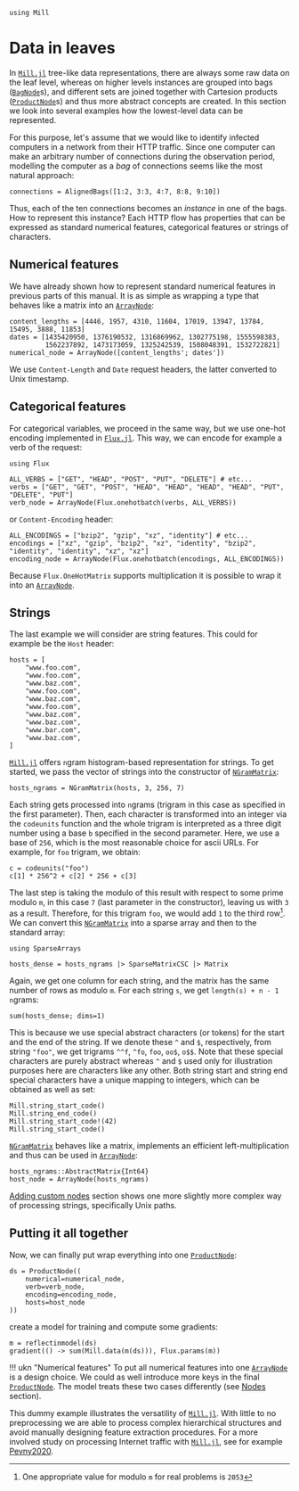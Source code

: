 ```@setup leafs
using Mill
```

# Data in leaves

In [`Mill.jl`](https://github.com/CTUAvastLab/Mill.jl) tree-like data representations, there are always some raw data on the leaf level, whereas on higher levels instances are grouped into bags ([`BagNode`](@ref)s), and different sets are joined together with Cartesion products ([`ProductNode`](@ref)s) and thus more abstract concepts are created. In this section we look into several examples how the lowest-level data can be represented.

For this purpose, let's assume that we would like to identify infected computers in a network from their HTTP traffic. Since one computer can make an arbitrary number of connections during the observation period, modelling the computer as a *bag* of connections seems like the most natural approach:

```@repl leafs
connections = AlignedBags([1:2, 3:3, 4:7, 8:8, 9:10])
```

Thus, each of the ten connections becomes an *instance* in one of the bags. How to represent this instance? Each HTTP flow has properties that can be expressed as standard numerical features, categorical features or strings of characters.

## Numerical features

We have already shown how to represent standard numerical features in previous parts of this manual. It is as simple as wrapping a type that behaves like a matrix into an [`ArrayNode`](@ref):

```@repl leafs
content_lengths = [4446, 1957, 4310, 11604, 17019, 13947, 13784, 15495, 3888, 11853]
dates = [1435420950, 1376190532, 1316869962, 1302775198, 1555598383,
         1562237892, 1473173059, 1325242539, 1508048391, 1532722821]
numerical_node = ArrayNode([content_lengths'; dates'])
```

We use `Content-Length`  and `Date` request headers, the latter converted to Unix timestamp.

## Categorical features

For categorical variables, we proceed in the same way, but we use one-hot encoding implemented in [`Flux.jl`](https://fluxml.ai). This way, we can encode for example a verb of the request:

```@repl leafs
using Flux

ALL_VERBS = ["GET", "HEAD", "POST", "PUT", "DELETE"] # etc...
verbs = ["GET", "GET", "POST", "HEAD", "HEAD", "HEAD", "HEAD", "PUT", "DELETE", "PUT"]
verb_node = ArrayNode(Flux.onehotbatch(verbs, ALL_VERBS))
```

or `Content-Encoding` header:

```@repl leafs
ALL_ENCODINGS = ["bzip2", "gzip", "xz", "identity"] # etc...
encodings = ["xz", "gzip", "bzip2", "xz", "identity", "bzip2", "identity", "identity", "xz", "xz"]
encoding_node = ArrayNode(Flux.onehotbatch(encodings, ALL_ENCODINGS))
```

Because `Flux.OneHotMatrix` supports multiplication it is possible to wrap it into an [`ArrayNode`](@ref).

## Strings

The last example we will consider are string features. This could for example be the `Host` header:

```@repl leafs
hosts = [
    "www.foo.com",
    "www.foo.com",
    "www.baz.com",
    "www.foo.com",
    "www.baz.com",
    "www.foo.com",
    "www.baz.com",
    "www.baz.com",
    "www.bar.com",
    "www.baz.com",
]
```

[`Mill.jl`](https://github.com/CTUAvastLab/Mill.jl) offers `n`gram histogram-based representation for strings. To get started, we pass the vector of strings into the constructor of [`NGramMatrix`](@ref):

```@repl leafs
hosts_ngrams = NGramMatrix(hosts, 3, 256, 7)
```

Each string gets processed into `n`grams (trigram in this case as specified in the first parameter). Then, each character is transformed into an integer via the `codeunits` function and the whole trigram is interpreted as a three digit number using a base `b` specified in the second parameter. Here, we use a base of `256`, which is the most reasonable choice for ascii URLs. For example, for `foo` trigram, we obtain:

```@repl leafs
c = codeunits("foo")
c[1] * 256^2 + c[2] * 256 + c[3]
```

The last step is taking the modulo of this result with respect to some prime modulo `m`, in this case `7` (last parameter in the constructor), leaving us with `3` as a result. Therefore, for this trigram `foo`, we would add `1` to the third row[^1]. We can convert this [`NGramMatrix`](@ref) into a sparse array and then to the standard array:

[^1]: One appropriate value for modulo `m` for real problems is `2053`

```@example leafs
using SparseArrays
```

```@repl leafs
hosts_dense = hosts_ngrams |> SparseMatrixCSC |> Matrix
```

Again, we get one column for each string, and the matrix has the same number of rows as modulo `m`. For each string `s`, we get `length(s) + n - 1` `n`grams:

```@repl leafs
sum(hosts_dense; dims=1)
```

This is because we use special abstract characters (or tokens) for the start and the end of the string. If we denote these `^` and `$`, respectively, from string `"foo"`, we get trigrams `^^f`, `^fo`, `foo`, `oo$`, `o$$`. Note that these special characters are purely abstract whereas `^` and `$` used only for illustration purposes here are characters like any other. Both string start and string end special characters have a unique mapping to integers, which can be obtained as well as set:

```@repl leafs
Mill.string_start_code()
Mill.string_end_code()
Mill.string_start_code!(42)
Mill.string_start_code()
```

[`NGramMatrix`](@ref) behaves like a matrix, implements an efficient left-multiplication and thus can be used in [`ArrayNode`](@ref):

```@repl leafs
hosts_ngrams::AbstractMatrix{Int64}
host_node = ArrayNode(hosts_ngrams)
```

[Adding custom nodes](@ref) section shows one more slightly more complex way of processing strings, specifically Unix paths.

## Putting it all together

Now, we can finally put wrap everything into one [`ProductNode`](@ref):

```@repl leafs
ds = ProductNode((
    numerical=numerical_node,
    verb=verb_node,
    encoding=encoding_node,
    hosts=host_node
))
```

create a model for training and compute some gradients:
```@repl leafs
m = reflectinmodel(ds)
gradient(() -> sum(Mill.data(m(ds))), Flux.params(m))
```

!!! ukn "Numerical features"
    To put all numerical features into one [`ArrayNode`](@ref) is a design choice. We could as well introduce more keys in the final [`ProductNode`](@ref). The model treats these two cases differently (see [Nodes](@ref) section).

This dummy example illustrates the versatility of [`Mill.jl`](https://github.com/CTUAvastLab/Mill.jl). With little to no preprocessing we are able to process complex hierarchical structures and avoid manually designing feature extraction procedures. For a more involved study on processing Internet traffic with [`Mill.jl`](https://github.com/CTUAvastLab/Mill.jl), see for example [Pevny2020](@cite).
